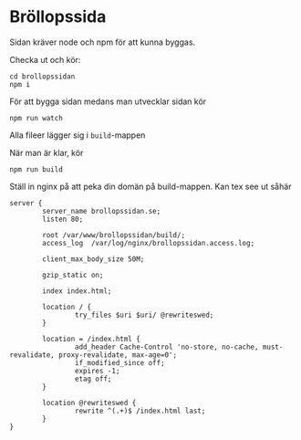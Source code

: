# Bröllopssida

Sidan kräver node och npm för att kunna byggas.

Checka ut och kör:
```
cd brollopssidan
npm i
```

För att bygga sidan medans man utvecklar sidan kör
```
npm run watch
```
Alla fileer lägger sig i `build`-mappen

När man är klar, kör
```
npm run build
```

Ställ in nginx på att peka din domän på build-mappen.
Kan tex see ut såhär
```
server {
        server_name brollopssidan.se;
        listen 80;

        root /var/www/brollopssidan/build/;
        access_log  /var/log/nginx/brollopssidan.access.log;

        client_max_body_size 50M;

        gzip_static on;

        index index.html;

        location / {
                try_files $uri $uri/ @rewriteswed;
        }

        location = /index.html {
                add_header Cache-Control 'no-store, no-cache, must-revalidate, proxy-revalidate, max-age=0';
                if_modified_since off;
                expires -1;
                etag off;
        }

        location @rewriteswed {
                rewrite ^(.+)$ /index.html last;
        }
}

```